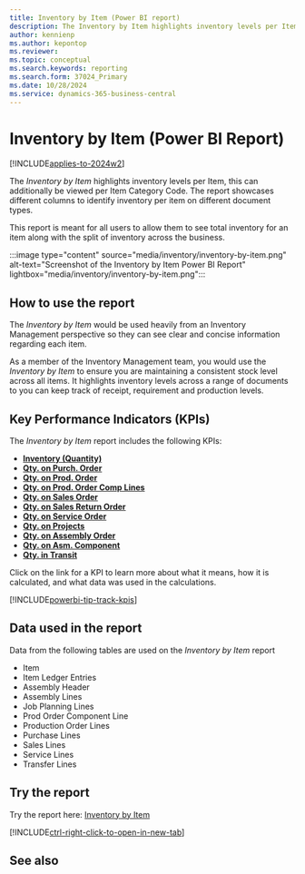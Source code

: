 ```yaml
---
title: Inventory by Item (Power BI report)
description: The Inventory by Item highlights inventory levels per Item, this can additionally be viewed per Item Category Code
author: kennienp
ms.author: kepontop
ms.reviewer: 
ms.topic: conceptual
ms.search.keywords: reporting
ms.search.form: 37024_Primary
ms.date: 10/28/2024
ms.service: dynamics-365-business-central
---
```


# Inventory by Item (Power BI Report)
[!INCLUDE[applies-to-2024w2](includes/applies-to-2024w2.md)]


The *Inventory by Item* highlights inventory levels per Item, this can additionally be viewed per Item Category Code. The report showcases different columns to identify inventory per item on different document types.

This report is meant for all users to allow them to see total inventory for an item along with the split of inventory across the business.

:::image type="content" source="media/inventory/inventory-by-item.png" alt-text="Screenshot of the Inventory by Item Power BI Report" lightbox="media/inventory/inventory-by-item.png":::

## How to use the report

The *Inventory by Item* would be used heavily from an Inventory Management perspective so they can see clear and concise information regarding each item.

As a member of the Inventory Management team, you would use the *Inventory by Item* to ensure you are maintaining a consistent stock level across all items. It highlights inventory levels across a range of documents to you can keep track of receipt, requirement and production levels.

## Key Performance Indicators (KPIs)

The *Inventory by Item* report includes the following KPIs:

- [**Inventory (Quantity)**](inventory-powerbi-inventory-app-kpis.md#inventory-quantity)
- [**Qty. on Purch. Order**](inventory-powerbi-inventory-app-kpis.md#qty-on-purch-order)
- [**Qty. on Prod. Order**](inventory-powerbi-inventory-app-kpis.md#qty-on-prod-order)
- [**Qty. on Prod. Order Comp Lines**](inventory-powerbi-inventory-app-kpis.md#qty-on-prod-order-comp-lines)
- [**Qty. on Sales Order**](inventory-powerbi-inventory-app-kpis.md#qty-on-sales-order)
- [**Qty. on Sales Return Order**](inventory-powerbi-inventory-app-kpis.md#qty-on-sales-return-order)
- [**Qty. on Service Order**](inventory-powerbi-inventory-app-kpis.md#qty-on-service-order)
- [**Qty. on Projects**](inventory-powerbi-inventory-app-kpis.md#qty-on-projects)
- [**Qty. on Assembly Order**](inventory-powerbi-inventory-app-kpis.md#qty-on-assembly-order)
- [**Qty. on Asm. Component**](inventory-powerbi-inventory-app-kpis.md#qty-on-asm-component)
- [**Qty. in Transit**](inventory-powerbi-inventory-app-kpis.md#qty-in-transit)

Click on the link for a KPI to learn more about what it means, how it is calculated, and what data was used in the calculations. 

[!INCLUDE[powerbi-tip-track-kpis](includes/powerbi-tip-track-kpis.md)]

## Data used in the report

Data from the following tables are used on the *Inventory by Item* report
- Item
- Item Ledger Entries
- Assembly Header
- Assembly Lines
- Job Planning Lines
- Prod Order Component Line
- Production Order Lines
- Purchase Lines
- Sales Lines
- Service Lines
- Transfer Lines


## Try the report

Try the report here: [Inventory by Item](https://businesscentral.dynamics.com?page=37024)

[!INCLUDE[ctrl-right-click-to-open-in-new-tab](includes/ctrl-right-click-to-open-in-new-tab.md)]

## See also
